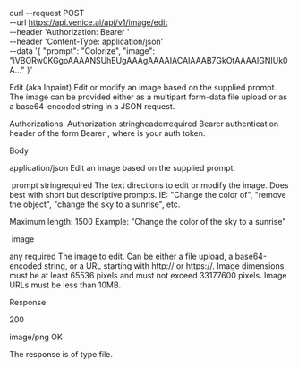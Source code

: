 curl --request POST \
  --url https://api.venice.ai/api/v1/image/edit \
  --header 'Authorization: Bearer <token>' \
  --header 'Content-Type: application/json' \
  --data '{
  "prompt": "Colorize",
  "image": "iVBORw0KGgoAAAANSUhEUgAAAgAAAAIACAIAAAB7GkOtAAAAIGNIUk0A..."
}'

Edit (aka Inpaint)
Edit or modify an image based on the supplied prompt. The image can be provided either as a multipart form-data file upload or as a base64-encoded string in a JSON request.

Authorizations
​
Authorization
stringheaderrequired
Bearer authentication header of the form Bearer <token>, where <token> is your auth token.

Body

application/json
Edit an image based on the supplied prompt.

​
prompt
stringrequired
The text directions to edit or modify the image. Does best with short but descriptive prompts. IE: "Change the color of", "remove the object", "change the sky to a sunrise", etc.

Maximum length: 1500
Example:
"Change the color of the sky to a sunrise"

​
image

any
required
The image to edit. Can be either a file upload, a base64-encoded string, or a URL starting with http:// or https://. Image dimensions must be at least 65536 pixels and must not exceed 33177600 pixels. Image URLs must be less than 10MB.

Response

200

image/png
OK

The response is of type file.